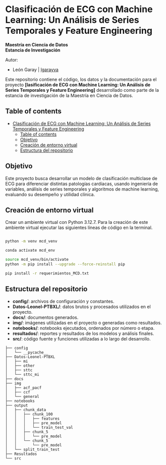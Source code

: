 
# Clasificación de ECG con Machine Learning: Un Análisis de Series Temporales y Feature Engineering

**Maestría en Ciencia de Datos**  
**Estancia de Investigación**

Autor:
- León Garay | [lgarayva](https://github.com/lgarayva)

Este repositorio contiene el código, los datos y la documentación para el proyecto **[lasificación de ECG con Machine Learning: Un Análisis de Series Temporales y Feature Engineering]** desarrollado como parte de la estancia de investigación de la Maestría en Ciencia de Datos.

## Table of contents
- [Clasificación de ECG con Machine Learning: Un Análisis de Series Temporales y Feature Engineering](#clasificación-de-ecg-con-machine-learning-un-análisis-de-series-temporales-y-feature-engineering)
  - [Table of contents](#table-of-contents)
  - [Objetivo](#objetivo)
  - [Creación de entorno virtual](#creación-de-entorno-virtual)
  - [Estructura del repositorio](#estructura-del-repositorio)

## Objetivo

Este proyecto busca desarrollar un modelo de clasificación multiclase de ECG para diferenciar distintas patologías cardíacas, usando ingeniería de variables, análisis de series temporales y algoritmos de machine learning, evaluando su desempeño y utilidad clínica.

## Creación de entorno virtual

Crear un ambiente virtual con Python 3.12.7. Para la creación de este ambiente virtual ejecutar las siguientes líneas de código en la terminal.

```bash

python -m venv mcd_venv

conda activate mcd_env

source mcd_venv/bin/activate
python -m pip install --upgrade --force-reinstall pip

pip install -r requerimientos_MCD.txt

```

## Estructura del repositorio

- **config/**: archivos de configuración y constantes.
- **Datos-Leonel-PTBXL/**: datos brutos y procesados utilizados en el proyecto. 
- **docs/**: documentos generados.
- **img/**: imágenes utilizadas en el proyecto o generadas como resultados.
- **notebooks/**: notebooks ejecutados, ordenados por número o etapa.
- **resultados/**: reportes y resultados de los modelos y análisis finales.
- **src/**: código fuente y funciones utilizadas a lo largo del desarrollo.

```
├── config
│   └── __pycache__
├── Datos-Leonel-PTBXL
│   ├── mi
│   ├── other
│   ├── sttc
│   └── sttc_mi
├── docs
├── img
│   ├── acf_pacf
│   ├── ccf
│   └── general
├── notebooks
├── output
│   ├── chunk_data
│   │   ├── chunk_100
│   │   │   ├── features
│   │   │   ├── pre_model
│   │   │   └── train_test_val
│   │   ├── chunk_5
│   │   │   └── pre_model
│   │   └── chunk_5 
│   │       └── pre_model
│   └── split_train_test
├── Resultados
└── src
```

